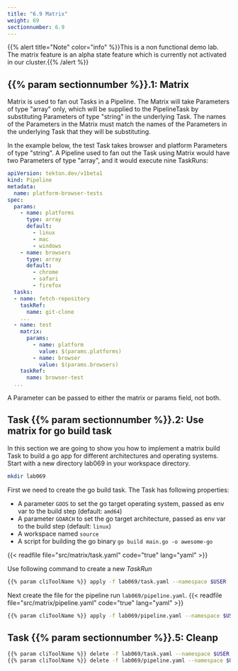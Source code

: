```yaml
---
title: "6.9 Matrix"
weight: 69
sectionnumber: 6.9
---
```


{{% alert title="Note" color="info" %}}This is a non functional demo lab. The matrix feature is an alpha state feature which is currently not activated in our cluster.{{% /alert %}}


## {{% param sectionnumber %}}.1: Matrix

Matrix is used to fan out Tasks in a Pipeline. The Matrix will take Parameters of type "array" only, which will be supplied to the PipelineTask by substituting Parameters of type "string" in the underlying Task. The names of the Parameters in the Matrix must match the names of the Parameters in the underlying Task that they will be substituting.

In the example below, the test Task takes browser and platform Parameters of type "string". A Pipeline used to fan out the Task using Matrix would have two Parameters of type "array", and it would execute nine TaskRuns:

```yaml
apiVersion: tekton.dev/v1beta1
kind: Pipeline
metadata:
  name: platform-browser-tests
spec:
  params:
    - name: platforms
      type: array
      default:
        - linux
        - mac
        - windows
    - name: browsers
      type: array
      default:
        - chrome
        - safari
        - firefox    
  tasks:
  - name: fetch-repository
    taskRef:
      name: git-clone
    ...
  - name: test
    matrix:
      params:
        - name: platform
          value: $(params.platforms)
        - name: browser
          value: $(params.browsers)
    taskRef:
      name: browser-test
  ...
```
A Parameter can be passed to either the matrix or params field, not both.


## Task {{% param sectionnumber %}}.2: Use matrix for go build task

In this section we are going to show you how to implement a matrix build Task to build a go app for different architectures and operating systems.
Start with a new directory lab069 in your workspace directory.

```bash
mkdir lab069
```

First we need to create the go build task. The Task has following properties:

* A parameter `GOOS` to set the go target operating system, passed as env var to the build step (default: `amd64`)
* A parameter `GOARCH` to set the go target architecture, passed as env var to the build step (default: `linux`)
* A workspace named `source`
* A script for building the go binary `go build main.go -o awesome-go`


{{< readfile file="src/matrix/task.yaml"  code="true" lang="yaml"  >}}

Use following command to create a new *TaskRun*

```bash
{{% param cliToolName %}} apply -f lab069/task.yaml --namespace $USER 
```


Next create the file for the pipeline run `lab069/pipeline.yaml`.
{{< readfile file="src/matrix/pipeline.yaml" code="true" lang="yaml"  >}}


```bash
{{% param cliToolName %}} apply -f lab069/pipeline.yaml --namespace $USER 
```


## Task {{% param sectionnumber %}}.5: Cleanp

```bash
{{% param cliToolName %}} delete -f lab069/task.yaml --namespace $USER 
{{% param cliToolName %}} delete -f lab069/pipeline.yaml --namespace $USER 
```

